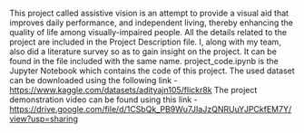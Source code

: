 This project called assistive vision is an attempt to  provide a visual aid that improves daily performance, and independent living, thereby enhancing the quality of life among visually-impaired people. All the details related to the project are included in the Project Description file.
I, along with my team, also did a literature survey so as to gain insight on the project. It can be found in the file included with the same name.
project_code.ipynb is the Jupyter Notebook which contains the code of this project.
The used dataset can be downloaded using the following link - https://www.kaggle.com/datasets/adityajn105/flickr8k
The project demonstration video can be found using this link - https://drive.google.com/file/d/1CSbQk_PB9Wu7JIaJzQNRUuYJPCkfEM7Y/view?usp=sharing
